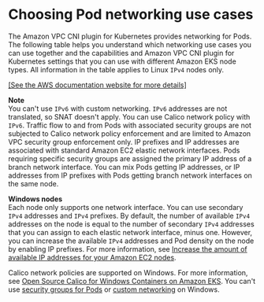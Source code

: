 # Choosing Pod networking use cases<a name="pod-networking-use-cases"></a>

The Amazon VPC CNI plugin for Kubernetes provides networking for Pods\. The following table helps you understand which networking use cases you can use together and the capabilities and Amazon VPC CNI plugin for Kubernetes settings that you can use with different Amazon EKS node types\. All information in the table applies to Linux `IPv4` nodes only\.

[\[See the AWS documentation website for more details\]](http://docs.aws.amazon.com/eks/latest/userguide/pod-networking-use-cases.html)

**Note**  
You can't use `IPv6` with custom networking\.
`IPv6` addresses are not translated, so SNAT doesn't apply\.
You can use Calico network policy with `IPv6`\.
Traffic flow to and from Pods with associated security groups are not subjected to Calico network policy enforcement and are limited to Amazon VPC security group enforcement only\. 
IP prefixes and IP addresses are associated with standard Amazon EC2 elastic network interfaces\. Pods requiring specific security groups are assigned the primary IP address of a branch network interface\. You can mix Pods getting IP addresses, or IP addresses from IP prefixes with Pods getting branch network interfaces on the same node\.

**Windows nodes**  
Each node only supports one network interface\. You can use secondary `IPv4` addresses and `IPv4` prefixes\. By default, the number of available `IPv4` addresses on the node is equal to the number of secondary `IPv4` addresses that you can assign to each elastic network interface, minus one\. However, you can increase the available `IPv4` addresses and Pod density on the node by enabling IP prefixes\. For more information, see [Increase the amount of available IP addresses for your Amazon EC2 nodes](cni-increase-ip-addresses.md)\.

Calico network policies are supported on Windows\. For more information, see [Open Source Calico for Windows Containers on Amazon EKS](http://aws.amazon.com/blogs/containers/open-source-calico-for-windows-containers-on-amazon-eks/)\. You can't use [security groups for Pods](security-groups-for-pods.md) or [custom networking](cni-custom-network.md) on Windows\.